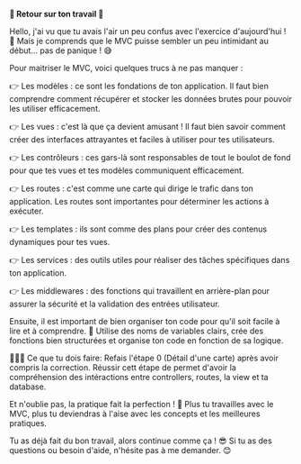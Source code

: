 **🎉 Retour sur ton travail 🎉**

Hello, j'ai vu que tu avais l'air un peu confus avec l'exercice d'aujourd'hui ! 🤩 Mais je comprends que le MVC puisse sembler un peu intimidant au début... pas de panique ! 😅

Pour maitriser le MVC, voici quelques trucs à ne pas manquer :

👉 Les modèles : ce sont les fondations de ton application. Il faut bien comprendre comment récupérer et stocker les données brutes pour pouvoir les utiliser efficacement.

👉 Les vues : c'est là que ça devient amusant ! Il faut bien savoir comment créer des interfaces attrayantes et faciles à utiliser pour tes utilisateurs.

👉 Les contrôleurs : ces gars-là sont responsables de tout le boulot de fond pour que tes vues et tes modèles communiquent efficacement.

👉 Les routes : c'est comme une carte qui dirige le trafic dans ton application. Les routes sont importantes pour déterminer les actions à exécuter.

👉 Les templates : ils sont comme des plans pour créer des contenus dynamiques pour tes vues.

👉 Les services : des outils utiles pour réaliser des tâches spécifiques dans ton application.

👉 Les middlewares : des fonctions qui travaillent en arrière-plan pour assurer la sécurité et la validation des entrées utilisateur.

Ensuite, il est important de bien organiser ton code pour qu'il soit facile à lire et à comprendre. 🧐 Utilise des noms de variables clairs, crée des fonctions bien structurées et organise ton code en fonction de sa logique.

👮🏻‍♂️ Ce que tu dois faire: 
Refais l'étape 0 (Détail d'une carte) après avoir compris la correction. Réussir cett étape de permet d'avoir
la compréhension des intéractions entre controllers, routes, la view et ta database.

Et n'oublie pas, la pratique fait la perfection ! 💪 Plus tu travailles avec le MVC, plus tu deviendras à l'aise avec les concepts et les meilleures pratiques.

Tu as déjà fait du bon travail, alors continue comme ça ! 😎 Si tu as des questions ou besoin d'aide, n'hésite pas à me demander. 😊